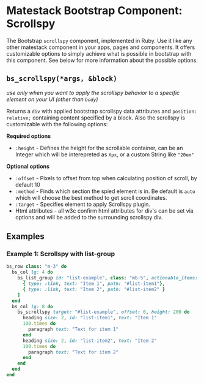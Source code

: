 # Matestack Bootstrap Component: Scrollspy

The Bootstrap `scrollspy` component, implemented in Ruby. Use it like any other matestack component in your apps, pages and components. It offers customizable options to simply achieve what is possible in bootstrap with this component. See below for more information about the possible options.

## `bs_scrollspy(*args, &block)`

_use only when you want to apply the scrollspy behavior to a specific element on your UI (other than `body`)_

Returns a `div` with applied bootstrap scrollspy data attributes and `position: relative;` containing content specified by a block. Also the scrollspy is customizable with the following options:

**Required options**

* `:height` - Defines the height for the scrollable container, can be an Integer which will be interepreted as `Xpx`, or a custom String like `"20em"`

**Optional options**

* `:offset` - Pixels to offset from top when calculating position of scroll, by default 10
* `:method` - Finds which section the spied element is in. Be default is `auto` which will choose the best method to get scroll coordinates.
* `:target` - Specifies element to apply Scrollspy plugin.
* Html attributes - all w3c confirm html attributes for div's can be set via options and will be added to the surrounding scrollspy div.

## Examples

### Example 1: Scrollspy with list-group

```ruby
bs_row class: "m-3" do
  bs_col lg: 4 do
    bs_list_group id: "list-example", class: "mb-5", actionable_items: true, items: [
      { type: :link, text: "Item 1", path: "#list-item1"},
      { type: :link, text: "Item 2", path: "#list-item2" }
    ]
  end
  bs_col lg: 8 do
    bs_scrollspy target: "#list-example", offset: 0, height: 200 do
      heading size: 2, id: "list-item1", text: "Item 1"
      100.times do
        paragraph text: "Text for item 1"
      end
      heading size: 2, id: "list-item2", text: "Item 2"
      100.times do
        paragraph text: "Text for item 2"
      end
    end
  end
end
```
